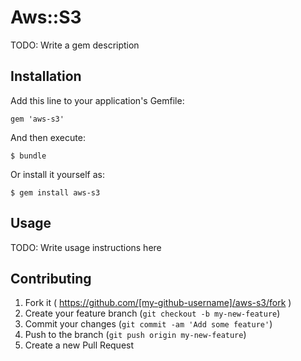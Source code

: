 # Aws::S3

TODO: Write a gem description

## Installation

Add this line to your application's Gemfile:

    gem 'aws-s3'

And then execute:

    $ bundle

Or install it yourself as:

    $ gem install aws-s3

## Usage

TODO: Write usage instructions here

## Contributing

1. Fork it ( https://github.com/[my-github-username]/aws-s3/fork )
2. Create your feature branch (`git checkout -b my-new-feature`)
3. Commit your changes (`git commit -am 'Add some feature'`)
4. Push to the branch (`git push origin my-new-feature`)
5. Create a new Pull Request
